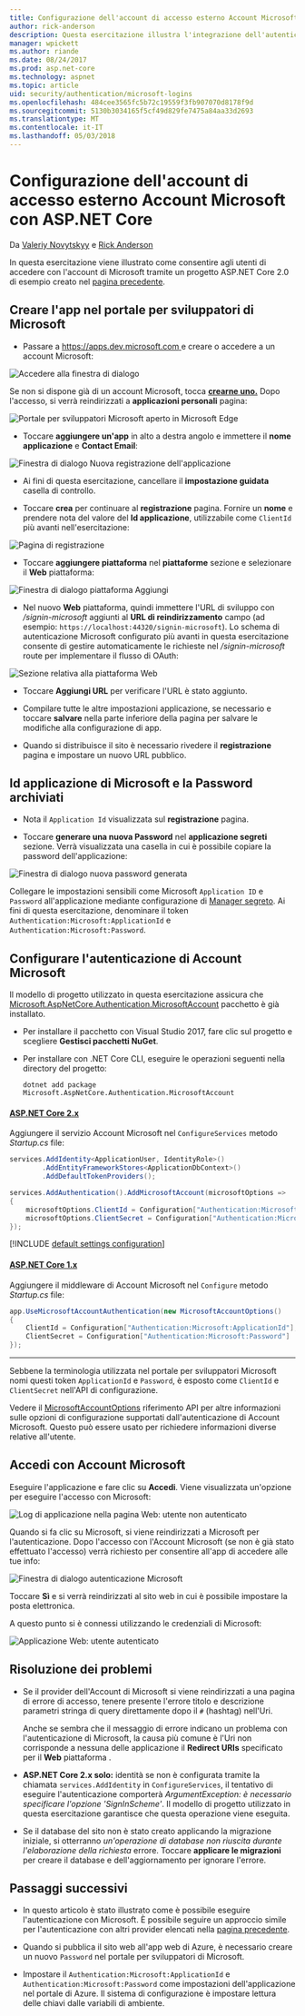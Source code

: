 ```yaml
---
title: Configurazione dell'account di accesso esterno Account Microsoft con ASP.NET Core
author: rick-anderson
description: Questa esercitazione illustra l'integrazione dell'autenticazione di Microsoft account utente in un'applicazione ASP.NET di base esistente.
manager: wpickett
ms.author: riande
ms.date: 08/24/2017
ms.prod: asp.net-core
ms.technology: aspnet
ms.topic: article
uid: security/authentication/microsoft-logins
ms.openlocfilehash: 484cee3565fc5b72c19559f3fb907070d8178f9d
ms.sourcegitcommit: 5130b3034165f5cf49d829fe7475a84aa33d2693
ms.translationtype: MT
ms.contentlocale: it-IT
ms.lasthandoff: 05/03/2018
---
```

# <a name="microsoft-account-external-login-setup-with-aspnet-core"></a>Configurazione dell'account di accesso esterno Account Microsoft con ASP.NET Core

Da [Valeriy Novytskyy](https://github.com/01binary) e [Rick Anderson](https://twitter.com/RickAndMSFT)

In questa esercitazione viene illustrato come consentire agli utenti di accedere con l'account di Microsoft tramite un progetto ASP.NET Core 2.0 di esempio creato nel [pagina precedente](xref:security/authentication/social/index).

## <a name="create-the-app-in-microsoft-developer-portal"></a>Creare l'app nel portale per sviluppatori di Microsoft

* Passare a [ https://apps.dev.microsoft.com ](https://apps.dev.microsoft.com) e creare o accedere a un account Microsoft:

![Accedere alla finestra di dialogo](index/_static/MicrosoftDevLogin.png)

Se non si dispone già di un account Microsoft, tocca  **[crearne uno.](https://signup.live.com/signup?wa=wsignin1.0&rpsnv=13&ct=1478151035&rver=6.7.6643.0&wp=SAPI_LONG&wreply=https%3a%2f%2fapps.dev.microsoft.com%2fLoginPostBack&id=293053&aadredir=1&contextid=D70D4F21246BAB50&bk=1478151036&uiflavor=web&uaid=f0c3de863a914c358b8dc01b1ff49e85&mkt=EN-US&lc=1033&lic=1)** Dopo l'accesso, si verrà reindirizzati a **applicazioni personali** pagina:

![Portale per sviluppatori Microsoft aperto in Microsoft Edge](index/_static/MicrosoftDev.png)

* Toccare **aggiungere un'app** in alto a destra angolo e immettere il **nome applicazione** e **Contact Email**:

![Finestra di dialogo Nuova registrazione dell'applicazione](index/_static/MicrosoftDevAppCreate.png)

* Ai fini di questa esercitazione, cancellare il **impostazione guidata** casella di controllo.

* Toccare **crea** per continuare al **registrazione** pagina. Fornire un **nome** e prendere nota del valore del **Id applicazione**, utilizzabile come `ClientId` più avanti nell'esercitazione:

![Pagina di registrazione](index/_static/MicrosoftDevAppReg.png)

* Toccare **aggiungere piattaforma** nel **piattaforme** sezione e selezionare il **Web** piattaforma:

![Finestra di dialogo piattaforma Aggiungi](index/_static/MicrosoftDevAppPlatform.png)

* Nel nuovo **Web** piattaforma, quindi immettere l'URL di sviluppo con */signin-microsoft* aggiunti al **URL di reindirizzamento** campo (ad esempio: `https://localhost:44320/signin-microsoft`). Lo schema di autenticazione Microsoft configurato più avanti in questa esercitazione consente di gestire automaticamente le richieste nel */signin-microsoft* route per implementare il flusso di OAuth:

![Sezione relativa alla piattaforma Web](index/_static/MicrosoftRedirectUri.png)

* Toccare **Aggiungi URL** per verificare l'URL è stato aggiunto.

* Compilare tutte le altre impostazioni applicazione, se necessario e toccare **salvare** nella parte inferiore della pagina per salvare le modifiche alla configurazione di app.

* Quando si distribuisce il sito è necessario rivedere il **registrazione** pagina e impostare un nuovo URL pubblico.

## <a name="store-microsoft-application-id-and-password"></a>Id applicazione di Microsoft e la Password archiviati

* Nota il `Application Id` visualizzata sul **registrazione** pagina.

* Toccare **generare una nuova Password** nel **applicazione segreti** sezione. Verrà visualizzata una casella in cui è possibile copiare la password dell'applicazione:

![Finestra di dialogo nuova password generata](index/_static/MicrosoftDevPassword.png)

Collegare le impostazioni sensibili come Microsoft `Application ID` e `Password` all'applicazione mediante configurazione di [Manager segreto](xref:security/app-secrets). Ai fini di questa esercitazione, denominare il token `Authentication:Microsoft:ApplicationId` e `Authentication:Microsoft:Password`.

## <a name="configure-microsoft-account-authentication"></a>Configurare l'autenticazione di Account Microsoft

Il modello di progetto utilizzato in questa esercitazione assicura che [Microsoft.AspNetCore.Authentication.MicrosoftAccount](https://www.nuget.org/packages/Microsoft.AspNetCore.Authentication.MicrosoftAccount) pacchetto è già installato.

* Per installare il pacchetto con Visual Studio 2017, fare clic sul progetto e scegliere **Gestisci pacchetti NuGet**.
* Per installare con .NET Core CLI, eseguire le operazioni seguenti nella directory del progetto:

   `dotnet add package Microsoft.AspNetCore.Authentication.MicrosoftAccount`

#### <a name="aspnet-core-2xtabaspnetcore2x"></a>[ASP.NET Core 2.x](#tab/aspnetcore2x/)
Aggiungere il servizio Account Microsoft nel `ConfigureServices` metodo *Startup.cs* file:

```csharp
services.AddIdentity<ApplicationUser, IdentityRole>()
        .AddEntityFrameworkStores<ApplicationDbContext>()
        .AddDefaultTokenProviders();

services.AddAuthentication().AddMicrosoftAccount(microsoftOptions =>
{
    microsoftOptions.ClientId = Configuration["Authentication:Microsoft:ApplicationId"];
    microsoftOptions.ClientSecret = Configuration["Authentication:Microsoft:Password"];
});
```

[!INCLUDE [default settings configuration](includes/default-settings.md)]

#### <a name="aspnet-core-1xtabaspnetcore1x"></a>[ASP.NET Core 1.x](#tab/aspnetcore1x/)
Aggiungere il middleware di Account Microsoft nel `Configure` metodo *Startup.cs* file:

```csharp
app.UseMicrosoftAccountAuthentication(new MicrosoftAccountOptions()
{
    ClientId = Configuration["Authentication:Microsoft:ApplicationId"],
    ClientSecret = Configuration["Authentication:Microsoft:Password"]
});
```

* * *
Sebbene la terminologia utilizzata nel portale per sviluppatori Microsoft nomi questi token `ApplicationId` e `Password`, è esposto come `ClientId` e `ClientSecret` nell'API di configurazione.

Vedere il [MicrosoftAccountOptions](/dotnet/api/microsoft.aspnetcore.builder.microsoftaccountoptions) riferimento API per altre informazioni sulle opzioni di configurazione supportati dall'autenticazione di Account Microsoft. Questo può essere usato per richiedere informazioni diverse relative all'utente.

## <a name="sign-in-with-microsoft-account"></a>Accedi con Account Microsoft

Eseguire l'applicazione e fare clic su **Accedi**. Viene visualizzata un'opzione per eseguire l'accesso con Microsoft:

![Log di applicazione nella pagina Web: utente non autenticato](index/_static/DoneMicrosoft.png)

Quando si fa clic su Microsoft, si viene reindirizzati a Microsoft per l'autenticazione. Dopo l'accesso con l'Account Microsoft (se non è già stato effettuato l'accesso) verrà richiesto per consentire all'app di accedere alle tue info:

![Finestra di dialogo autenticazione Microsoft](index/_static/MicrosoftLogin.png)

Toccare **Sì** e si verrà reindirizzati al sito web in cui è possibile impostare la posta elettronica.

A questo punto si è connessi utilizzando le credenziali di Microsoft:

![Applicazione Web: utente autenticato](index/_static/Done.png)

## <a name="troubleshooting"></a>Risoluzione dei problemi

* Se il provider dell'Account di Microsoft si viene reindirizzati a una pagina di errore di accesso, tenere presente l'errore titolo e descrizione parametri stringa di query direttamente dopo il `#` (hashtag) nell'Uri.

  Anche se sembra che il messaggio di errore indicano un problema con l'autenticazione di Microsoft, la causa più comune è l'Uri non corrisponde a nessuna delle applicazione il **Redirect URIs** specificato per il **Web** piattaforma .
* **ASP.NET Core 2.x solo:** identità se non è configurata tramite la chiamata `services.AddIdentity` in `ConfigureServices`, il tentativo di eseguire l'autenticazione comporterà *ArgumentException: è necessario specificare l'opzione 'SignInScheme'*. Il modello di progetto utilizzato in questa esercitazione garantisce che questa operazione viene eseguita.
* Se il database del sito non è stato creato applicando la migrazione iniziale, si otterranno *un'operazione di database non riuscita durante l'elaborazione della richiesta* errore. Toccare **applicare le migrazioni** per creare il database e dell'aggiornamento per ignorare l'errore.

## <a name="next-steps"></a>Passaggi successivi

* In questo articolo è stato illustrato come è possibile eseguire l'autenticazione con Microsoft. È possibile seguire un approccio simile per l'autenticazione con altri provider elencati nella [pagina precedente](xref:security/authentication/social/index).

* Quando si pubblica il sito web all'app web di Azure, è necessario creare un nuovo `Password` nel portale per sviluppatori di Microsoft.

* Impostare il `Authentication:Microsoft:ApplicationId` e `Authentication:Microsoft:Password` come impostazioni dell'applicazione nel portale di Azure. Il sistema di configurazione è impostare lettura delle chiavi dalle variabili di ambiente.
